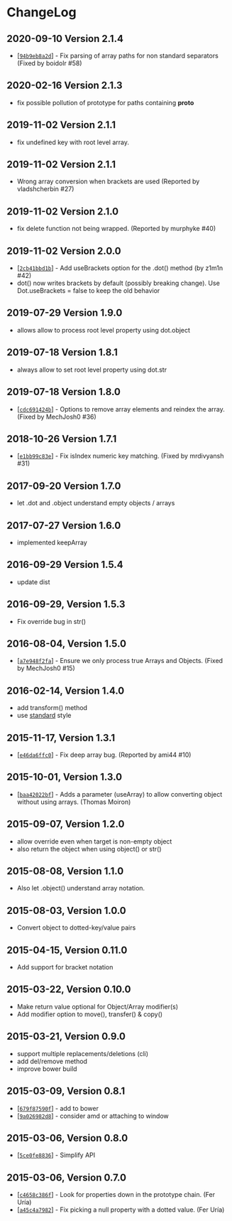 # ChangeLog

## 2020-09-10 Version 2.1.4
* [[`94b9eb8a2d`](https://github.com/rhalff/dot-object/commit/94b9eb8a2d)] - Fix parsing of array paths for non standard separators (Fixed by boidolr #58)

## 2020-02-16 Version 2.1.3
* fix possible pollution of prototype for paths containing __proto__

## 2019-11-02 Version 2.1.1
* fix undefined key with root level array.

## 2019-11-02 Version 2.1.1
* Wrong array conversion when brackets are used (Reported by vladshcherbin #27)

## 2019-11-02 Version 2.1.0
* fix delete function not being wrapped. (Reported by murphyke #40)

## 2019-11-02 Version 2.0.0
* [[`2cb41bbd1b`](https://github.com/rhalff/dot-object/commit/2cb41bbd1b)] - Add useBrackets option for the .dot() method (by z1m1n #42)
* dot() now writes brackets by default (possibly breaking change).
  Use Dot.useBrackets = false to keep the old behavior

## 2019-07-29 Version 1.9.0
* allows allow to process root level property using dot.object

## 2019-07-18 Version 1.8.1
* always allow to set root level property using dot.str

## 2019-07-18 Version 1.8.0
* [[`cdc691424b`](https://github.com/rhalff/dot-object/commit/cdc691424b)] - Options to remove array elements and reindex the array. (Fixed by MechJosh0 #36)

## 2018-10-26 Version 1.7.1
* [[`e1bb99c83e`](https://github.com/rhalff/dot-object/commit/e1bb99c83e)] - Fix isIndex numeric key matching. (Fixed by mrdivyansh #31)

## 2017-09-20 Version 1.7.0
* let .dot and .object understand empty objects / arrays

## 2017-07-27 Version 1.6.0
* implemented keepArray

## 2016-09-29 Version 1.5.4
* update dist

## 2016-09-29, Version 1.5.3
* Fix override bug in str()

## 2016-08-04, Version 1.5.0
* [[`a7e948f2fa`](https://github.com/rhalff/dot-object/commit/a7e948f2fa)] - Ensure we only process true Arrays and Objects. (Fixed by MechJosh0 #15)

## 2016-02-14, Version 1.4.0
* add transform() method
* use [standard](https://github.com/feross/standard/) style

## 2015-11-17, Version 1.3.1
* [[`e46da6ffc0`](https://github.com/rhalff/dot-object/commit/e46da6ffc0)] - Fix deep array bug. (Reported by ami44 #10)

## 2015-10-01, Version 1.3.0
* [[`baa42022bf`](https://github.com/rhalff/dot-object/commit/baa42022bf)] - Adds a parameter (useArray) to allow converting object without using arrays. (Thomas Moiron)

## 2015-09-07, Version 1.2.0
* allow override even when target is non-empty object
* also return the object when using object() or str()

## 2015-08-08, Version 1.1.0
* Also let .object() understand array notation.

## 2015-08-03, Version 1.0.0
* Convert object to dotted-key/value pairs

## 2015-04-15, Version 0.11.0
* Add support for bracket notation

## 2015-03-22, Version 0.10.0
* Make return value optional for Object/Array modifier(s)
* Add modifier option to move(), transfer() & copy()

## 2015-03-21, Version 0.9.0
* support multiple replacements/deletions (cli)
* add del/remove method
* improve bower build

## 2015-03-09, Version 0.8.1

* [[`679f87590f`](https://github.com/rhalff/dot-object/commit/679f87590f)] - add to bower
* [[`9a026982d8`](https://github.com/rhalff/dot-object/commit/9a026982d8)] - consider amd or attaching to window

## 2015-03-06, Version 0.8.0

* [[`5ce0fe8836`](https://github.com/rhalff/dot-object/commit/5ce0fe8836)] - Simplify API

## 2015-03-06, Version 0.7.0

* [[`c4658c386f`](https://github.com/rhalff/dot-object/commit/c4658c386f)] - Look for properties down in the prototype chain. (Fer Uría)
* [[`a45c4a7982`](https://github.com/rhalff/dot-object/commit/a45c4a7982)] - Fix picking a null property with a dotted value. (Fer Uría)
